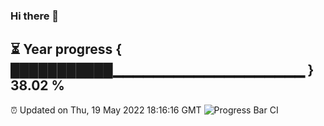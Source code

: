 ### Hi there 👋
⏳ Year progress { ███████████▁▁▁▁▁▁▁▁▁▁▁▁▁▁▁▁▁▁▁ } 38.02 %
---
⏰ Updated on Thu, 19 May 2022 18:16:16 GMT
![Progress Bar CI](https://github.com/Moyi321/Moyi321/workflows/Progress%20Bar%20CI/badge.svg)
